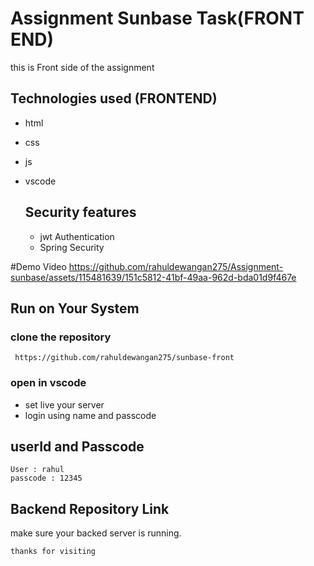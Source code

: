 # Assignment Sunbase Task(FRONT END)
this is Front side of the assignment

## Technologies used (FRONTEND)
- html
- css
- js
- vscode

  ## Security features
  - jwt Authentication
  - Spring Security

#Demo Video
https://github.com/rahuldewangan275/Assignment-sunbase/assets/115481639/151c5812-41bf-49aa-962d-bda01d9f467e

  ## Run on Your System

  ### clone the repository
  ```
   https://github.com/rahuldewangan275/sunbase-front
  ```
  ### open in vscode
  - set live your server
  - login using name and passcode

## userId and Passcode

 ```
User : rahul
passcode : 12345
```

## Backend Repository Link


make sure your backed server is running.

```
thanks for visiting
```

  
